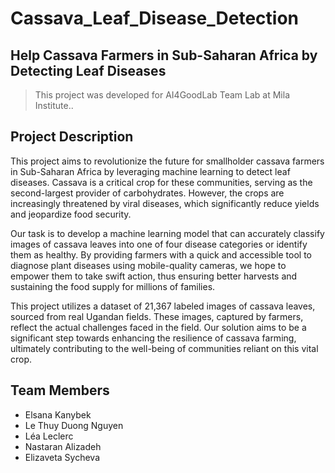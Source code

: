 # Cassava_Leaf_Disease_Detection
## Help Cassava Farmers in Sub-Saharan Africa by Detecting Leaf Diseases

> This project was developed for AI4GoodLab Team Lab at Mila Institute..

## Project Description

This project aims to revolutionize the future for smallholder cassava farmers in Sub-Saharan Africa by leveraging machine learning to detect leaf diseases. Cassava is a critical crop for these communities, serving as the second-largest provider of carbohydrates. However, the crops are increasingly threatened by viral diseases, which significantly reduce yields and jeopardize food security.

Our task is to develop a machine learning model that can accurately classify images of cassava leaves into one of four disease categories or identify them as healthy. By providing farmers with a quick and accessible tool to diagnose plant diseases using mobile-quality cameras, we hope to empower them to take swift action, thus ensuring better harvests and sustaining the food supply for millions of families.

This project utilizes a dataset of 21,367 labeled images of cassava leaves, sourced from real Ugandan fields. These images, captured by farmers, reflect the actual challenges faced in the field. Our solution aims to be a significant step towards enhancing the resilience of cassava farming, ultimately contributing to the well-being of communities reliant on this vital crop.

## Team Members

- Elsana Kanybek
- Le Thuy Duong Nguyen
- Léa Leclerc
- Nastaran Alizadeh
- Elizaveta Sycheva
